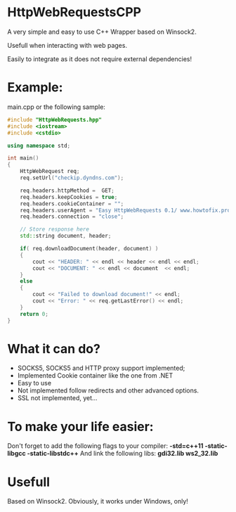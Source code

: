 # HttpWebRequestsCPP

A very simple and easy to use C++ Wrapper based on Winsock2.

Usefull when interacting with web pages.

Easily to integrate as it does not require external dependencies!

# Example:

main.cpp or the following sample:

```cpp
#include "HttpWebRequests.hpp"
#include <iostream>
#include <cstdio>

using namespace std;

int main()
{
    HttpWebRequest req;
    req.setUrl("checkip.dyndns.com");

    req.headers.httpMethod =  GET;
    req.headers.keepCookies = true;
    req.headers.cookieContainer = "";
    req.headers.userAgent = "Easy HttpWebRequests 0.1/ www.howtofix.pro";
    req.headers.connection = "close";

    // Store response here
    std::string document, header;

    if( req.downloadDocument(header, document) )
    {
        cout << "HEADER: " << endl << header << endl << endl;
        cout << "DOCUMENT: " << endl << document  << endl;
    }
    else
    {
        cout << "Failed to download document!" << endl;
        cout << "Error: " << req.getLastError() << endl;
    }
    return 0;
}

```

# What it can do?

  * SOCKS5, SOCKS5 and HTTP proxy support implemented;
  * Implemented Cookie container like the one from .NET
  * Easy to use
  * Not implemented follow redirects and other advanced options. 
  * SSL not implemented, yet...
  
# To make your life easier:
Don't forget to add the following flags to your compiler: **-std=c++11 -static-libgcc -static-libstdc++**
And link the following libs: **gdi32.lib ws2_32.lib**
 
# Usefull 

Based on Winsock2. Obviously, it works under Windows, only!
